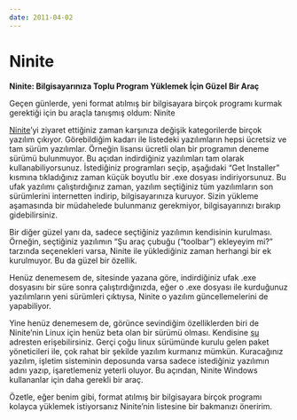 ```yaml
---
date: 2011-04-02
---
```

# Ninite

**Ninite: Bilgisayarınıza Toplu Program Yüklemek İçin Güzel Bir Araç**

Geçen günlerde, yeni format atılmış bir bilgisayara birçok programı kurmak gerektiği için bu araçla tanışmış oldum: Ninite

[Ninite](http://www.ninite.com/)’yi ziyaret ettiğiniz zaman karşınıza değişik kategorilerde birçok yazılım çıkıyor. Görebildiğim kadarı ile listedeki yazılımların hepsi ücretsiz ve tam sürüm yazılımlar. Örneğin lisansı ücretli olan bir programın deneme sürümü bulunmuyor. Bu açıdan indirdiğiniz yazılımları tam olarak kullanabiliyorsunuz. İstediğiniz programları seçip, aşağıdaki “Get Installer” kısmına tıkladığınız zaman küçük boyutlu bir .exe dosyası indiriyorsunuz. Bu ufak yazılımı çalıştırdığınız zaman, yazılım seçtiğiniz tüm yazılımların son sürümlerini internetten indirip, bilgisayarınıza kuruyor. Sizin yükleme aşamasında bir müdahelede bulunmanız gerekmiyor, bilgisayarınızı bırakıp gidebilirsiniz.

Bir diğer güzel yanı da, sadece seçtiğiniz yazılımın kendisinin kurulması. Örneğin, seçtiğiniz yazılımın “Şu araç çubuğu (“toolbar”) ekleyeyim mi?” tarzında seçenekleri varsa, Ninite ile yüklediğiniz zaman herhangi bir ek kurulmuyor. Bu da güzel bir özellik.

Henüz denemesem de, sitesinde yazana göre, indirdiğiniz ufak .exe dosyasını bir süre sonra çalıştırdığınızda, eğer o .exe dosyası ile kurduğunuz yazılımların yeni sürümleri çıktıysa, Ninite o yazılım güncellemelerini de yapabiliyor.

Yine henüz denemesem de, görünce sevindiğim özelliklerden biri de Ninite’nin Linux için henüz beta olan bir sürümü olması. Kendisine [şu](http://ninite.com/linux/) adresten erişebilirsiniz. Gerçi çoğu linux sürümünde kurulu gelen paket yöneticileri ile, çok rahat bir şekilde yazılım kurmanız mümkün. Kuracağınız yazılım, işletim sisteminin deposunda varsa sadece istediğiniz yazılımın adını yazıp, işaretlemeniz yeterli oluyor. Bu açından, Ninite Windows kullananlar için daha gerekli bir araç.

Özetle, eğer benim gibi, format atılmış bir bilgisayara birçok programı kolayca yüklemek istiyorsanız Ninite’nin listesine bir bakmanızı öneririm.
